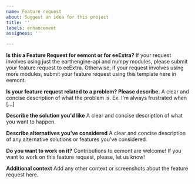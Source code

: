 ```yaml
---
name: Feature request
about: Suggest an idea for this project
title: ''
labels: enhancement
assignees: ''

---
```


**Is this a Feature Request for eemont or for eeExtra?**
If your request involves using just the earthengine-api and numpy modules, please submit your feature request to eeExtra. Otherwise, if your request involves using more modules, submit your feature request using this template here in eemont.

**Is your feature request related to a problem? Please describe.**
A clear and concise description of what the problem is. Ex. I'm always frustrated when [...]

**Describe the solution you'd like**
A clear and concise description of what you want to happen.

**Describe alternatives you've considered**
A clear and concise description of any alternative solutions or features you've considered.

**Do you want to work on it?**
Contributions to eemont are welcome! If you want to work on this feature request, please, let us know!

**Additional context**
Add any other context or screenshots about the feature request here.
